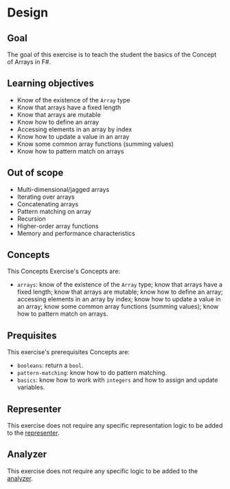# Design

## Goal

The goal of this exercise is to teach the student the basics of the Concept of Arrays in F#.

## Learning objectives

- Know of the existence of the `Array` type
- Know that arrays have a fixed length
- Know that arrays are mutable
- Know how to define an array
- Accessing elements in an array by index
- Know how to update a value in an array
- Know some common array functions (summing values)
- Know how to pattern match on arrays

## Out of scope

- Multi-dimensional/jagged arrays
- Iterating over arrays
- Concatenating arrays
- Pattern matching on array
- Recursion
- Higher-order array functions
- Memory and performance characteristics

## Concepts

This Concepts Exercise's Concepts are:

- `arrays`: know of the existence of the `Array` type; know that arrays have a fixed length; know that arrays are mutable; know how to define an array; accessing elements in an array by index; know how to update a value in an array; know some common array functions (summing values); know how to pattern match on arrays.

## Prequisites

This exercise's prerequisites Concepts are:

- `booleans`: return a `bool`.
- `pattern-matching`: know how to do pattern matching.
- `basics`: know how to work with `integers` and how to assign and update variables.

## Representer

This exercise does not require any specific representation logic to be added to the [representer][representer].

## Analyzer

This exercise does not require any specific logic to be added to the [analyzer][analyzer].

[analyzer]: https://github.com/exercism/csharp-analyzer
[representer]: https://github.com/exercism/csharp-representer

